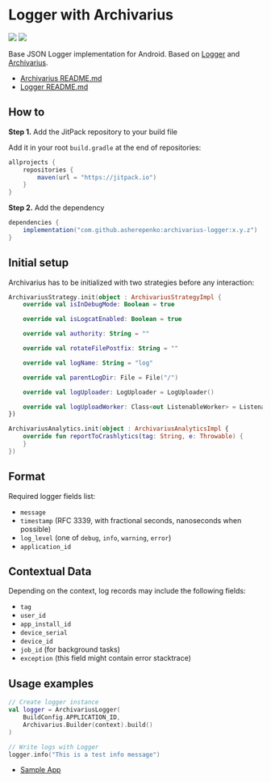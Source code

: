 # Logger with Archivarius

[![](https://jitci.com/gh/asherepenko/archivarius-logger/svg)](https://jitci.com/gh/asherepenko/archivarius-logger)
[![](https://jitpack.io/v/asherepenko/archivarius-logger.svg)](https://jitpack.io/#asherepenko/archivarius-logger) 

Base JSON Logger implementation for Android. Based on [Logger](https://github.com/asherepenko/android-logger) and [Archivarius](https://github.com/asherepenko/android-archivarius).

- [Archivarius README.md](https://github.com/asherepenko/android-archivarius/blob/master/README.md)
- [Logger README.md](https://github.com/asherepenko/android-logger/blob/master/README.md)

## How to

**Step 1.** Add the JitPack repository to your build file

Add it in your root `build.gradle` at the end of repositories:

```groovy
allprojects {
    repositories {
        maven(url = "https://jitpack.io")
    }
}
```

**Step 2.** Add the dependency

```groovy
dependencies {
    implementation("com.github.asherepenko:archivarius-logger:x.y.z")
}
```

## Initial setup

Archivarius has to be initialized with two strategies before any interaction:

```kotlin
ArchivariusStrategy.init(object : ArchivariusStrategyImpl {
    override val isInDebugMode: Boolean = true

    override val isLogcatEnabled: Boolean = true

    override val authority: String = ""

    override val rotateFilePostfix: String = ""

    override val logName: String = "log"

    override val parentLogDir: File = File("/")

    override val logUploader: LogUploader = LogUploader()

    override val logUploadWorker: Class<out ListenableWorker> = ListenableWorker::class.java
})

ArchivariusAnalytics.init(object : ArchivariusAnalyticsImpl {
    override fun reportToCrashlytics(tag: String, e: Throwable) {
    }
})
```

## Format

Required logger fields list:
- `message`
- `timestamp` (RFC 3339, with fractional seconds, nanoseconds when possible)
- `log_level` (one of `debug`, `info`, `warning`, `error`)
- `application_id`

## Contextual Data

Depending on the context, log records may include the following fields:
- `tag`
- `user_id`
- `app_install_id`
- `device_serial`
- `device_id`
- `job_id` (for background tasks)
- `exception` (this field might contain error stacktrace)

## Usage examples

```kotlin
// Create logger instance
val logger = ArchivariusLogger(
    BuildConfig.APPLICATION_ID,
    Archivarius.Builder(context).build()
)

// Write logs with Logger
logger.info("This is a test info message")
```

- [Sample App](https://github.com/asherepenko/s3-json-logger)
